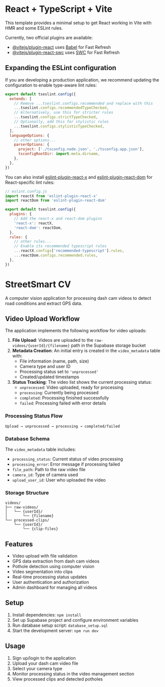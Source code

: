 # React + TypeScript + Vite

This template provides a minimal setup to get React working in Vite with HMR and some ESLint rules.

Currently, two official plugins are available:

- [@vitejs/plugin-react](https://github.com/vitejs/vite-plugin-react/blob/main/packages/plugin-react) uses [Babel](https://babeljs.io/) for Fast Refresh
- [@vitejs/plugin-react-swc](https://github.com/vitejs/vite-plugin-react/blob/main/packages/plugin-react-swc) uses [SWC](https://swc.rs/) for Fast Refresh

## Expanding the ESLint configuration

If you are developing a production application, we recommend updating the configuration to enable type-aware lint rules:

```js
export default tseslint.config({
  extends: [
    // Remove ...tseslint.configs.recommended and replace with this
    ...tseslint.configs.recommendedTypeChecked,
    // Alternatively, use this for stricter rules
    ...tseslint.configs.strictTypeChecked,
    // Optionally, add this for stylistic rules
    ...tseslint.configs.stylisticTypeChecked,
  ],
  languageOptions: {
    // other options...
    parserOptions: {
      project: ['./tsconfig.node.json', './tsconfig.app.json'],
      tsconfigRootDir: import.meta.dirname,
    },
  },
})
```

You can also install [eslint-plugin-react-x](https://github.com/Rel1cx/eslint-react/tree/main/packages/plugins/eslint-plugin-react-x) and [eslint-plugin-react-dom](https://github.com/Rel1cx/eslint-react/tree/main/packages/plugins/eslint-plugin-react-dom) for React-specific lint rules:

```js
// eslint.config.js
import reactX from 'eslint-plugin-react-x'
import reactDom from 'eslint-plugin-react-dom'

export default tseslint.config({
  plugins: {
    // Add the react-x and react-dom plugins
    'react-x': reactX,
    'react-dom': reactDom,
  },
  rules: {
    // other rules...
    // Enable its recommended typescript rules
    ...reactX.configs['recommended-typescript'].rules,
    ...reactDom.configs.recommended.rules,
  },
})
```

# StreetSmart CV

A computer vision application for processing dash cam videos to detect road conditions and extract GPS data.

## Video Upload Workflow

The application implements the following workflow for video uploads:

1. **File Upload**: Videos are uploaded to the `raw-videos/{userId}/{filename}` path in the Supabase storage bucket
2. **Metadata Creation**: An initial entry is created in the `video_metadata` table with:
   - File information (name, path, size)
   - Camera type and user ID
   - Processing status set to `'unprocessed'`
   - Created/updated timestamps
3. **Status Tracking**: The video list shows the current processing status:
   - `unprocessed`: Video uploaded, ready for processing
   - `processing`: Currently being processed
   - `completed`: Processing finished successfully
   - `failed`: Processing failed with error details

### Processing Status Flow

```
Upload → unprocessed → processing → completed/failed
```

### Database Schema

The `video_metadata` table includes:
- `processing_status`: Current status of video processing
- `processing_error`: Error message if processing failed
- `file_path`: Path to the raw video file
- `camera_id`: Type of camera used
- `upload_user_id`: User who uploaded the video

### Storage Structure

```
videos/
├── raw-videos/
│   └── {userId}/
│       └── {filename}
└── processed-clips/
    └── {userId}/
        └── {clip-files}
```

## Features

- Video upload with file validation
- GPS data extraction from dash cam videos
- Pothole detection using computer vision
- Video segmentation into clips
- Real-time processing status updates
- User authentication and authorization
- Admin dashboard for managing all videos

## Setup

1. Install dependencies: `npm install`
2. Set up Supabase project and configure environment variables
3. Run database setup script: `database_setup.sql`
4. Start the development server: `npm run dev`

## Usage

1. Sign up/login to the application
2. Upload your dash cam video file
3. Select your camera type
4. Monitor processing status in the video management section
5. View processed clips and detected potholes

